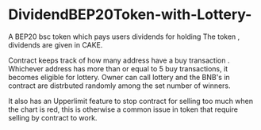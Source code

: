 # DividendBEP20Token-with-Lottery-
A BEP20 bsc token which pays users dividends for holding The token , dividends are given in CAKE.

Contract keeps track of how many address have a buy transaction . Whichever address has more than or equal to 5 buy transactions, it becomes eligible for lottery.
Owner can call lottery and the BNB's in contract are distrbuted randomly among the set number of winners.

It also has an Upperlimit feature to stop contract for selling too much when the chart is red, this is otherwise a common issue in token that require selling by contract to work.
